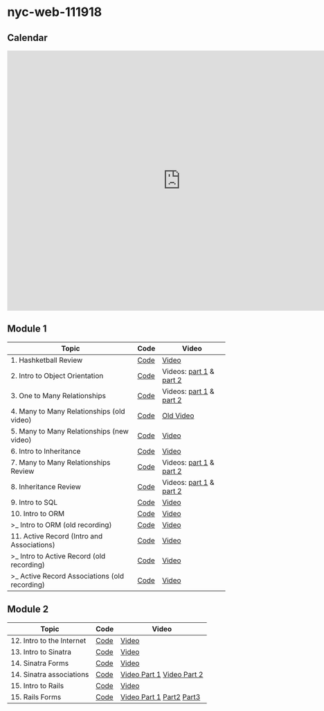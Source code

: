 # nyc-web-111918

## Calendar

<iframe src="https://calendar.google.com/calendar/embed?mode=WEEK&amp;height=600&amp;wkst=1&amp;bgcolor=%23FFFFFF&amp;src=flatironschool.com_lhdstd62mqmo6rc96bcf9qff04%40group.calendar.google.com&amp;color=%23B1365F&amp;src=flatironschool.com_9i5eefta5ursljtqhp1hsh4nlc%40group.calendar.google.com&amp;color=%238C500B&amp;ctz=America%2FNew_York" style="border-width:0" width="800" height="600" frameborder="0" scrolling="no"></iframe>

## Module 1

| Topic                  | Code                | Video                                  |
| ---------------------- | ------------------- | -------------------------------------- |
| 1. Hashketball Review | [Code](https://github.com/learn-co-students/nyc-web-111918/tree/master/01-hashketball-review) | [Video](https://youtu.be/v3UZDpajim0) |
| 2. Intro to Object Orientation | [Code](https://github.com/learn-co-students/nyc-web-111918/tree/master/02-intro-to-oo) | Videos: [part 1](https://youtu.be/0A6VNMm7bGo) & [part 2](https://youtu.be/P76diZKBVn0) |
| 3. One to Many Relationships | [Code](https://github.com/learn-co-students/nyc-web-111918/tree/master/03-one-to-many-relationships) | Videos: [part 1](https://youtu.be/zEiJ9kj2KVo) & [part 2](https://youtu.be/xHYgjzJxpO0) |
| 4. Many to Many Relationships (old video) | [Code](https://github.com/learn-co-students/nyc-web-111918/tree/master/04-many-to-many-relationships) | [Old Video](https://youtu.be/IsTpuM7tQtQ) |
| 5. Many to Many Relationships (new video) | [Code](https://github.com/learn-co-students/nyc-web-111918/tree/master/05-many-to-many-relationships) | [Video](https://youtu.be/XzXuyqVNNuQ) |
| 6. Intro to Inheritance | [Code](https://github.com/learn-co-students/nyc-web-111918/tree/master/06-intro-to-inheritance) | [Video](https://youtu.be/vjz6Fa087_4) |
| 7. Many to Many Relationships Review | [Code](https://github.com/learn-co-students/nyc-web-111918/tree/master/07-many-to-many-relationships-review) | Videos: [part 1](https://youtu.be/tHJduAqLbT0) & [part 2](https://youtu.be/TjJdi14u3B0) |
| 8. Inheritance Review | [Code](https://github.com/learn-co-students/nyc-web-111918/tree/master/08-inheritance-review) | Videos: [part 1](https://youtu.be/yc_fCyb-vog) & [part 2](https://youtu.be/03BgVYoX7TY) |
| 9. Intro to SQL | [Code](https://github.com/learn-co-students/nyc-web-111918/tree/master/09-intro-to-sql) | [Video](https://youtu.be/p1C3iv3SEeg) |
| 10. Intro to ORM | [Code](https://github.com/learn-co-students/nyc-web-111918/tree/master/10-intro-to-orm) | [Video](https://m.youtube.com/watch?v=Uh-c9FuLSDY) |
| >_  Intro to ORM (old recording) | [Code](https://github.com/learn-co-students/nyc-web-091718/tree/master/08-intro-to-orm) | [Video](https://youtu.be/u4aZLtKN9r8) |
| 11. Active Record (Intro and Associations) | [Code](https://github.com/learn-co-students/nyc-web-111918/tree/master/11-intro-to-active-record) | [Video](https://m.youtube.com/watch?v=4us08zNZe6o) |
| >_  Intro to Active Record (old recording) | [Code](https://github.com/learn-co-students/nyc-web-100818/tree/master/10-intro-to-active-record) | [Video](https://youtu.be/gbj-VHbZTj8) |
| >_  Active Record Associations (old recording) | [Code](https://github.com/learn-co-students/nyc-web-100818/tree/master/11-active-record-associations) | [Video](https://youtu.be/oxHZwopTzR0)  |

## Module 2

| Topic                  | Code                | Video                                  |
| ---------------------- | ------------------- | -------------------------------------- |
| 12. Intro to the Internet | [Code](https://github.com/learn-co-students/nyc-web-111918/tree/master/13-intro-to-internet) | [Video](https://youtu.be/XF5N2mSfdkA) |
| 13. Intro to Sinatra | [Code](https://github.com/learn-co-students/nyc-web-111918/tree/master/14-intro-to-sinatra) | [Video](https://youtu.be/tp8PgqhIEeg) |
| 14. Sinatra Forms | [Code](https://github.com/learn-co-students/nyc-web-111918/tree/master/15-sinatra-forms/holidaytown) | [Video](https://youtu.be/yWh2BUdeJkE) |
| 14. Sinatra associations| [Code](https://github.com/learn-co-students/nyc-web-111918/tree/master/16-sinatra-associations/pokemans) | [Video Part 1](https://youtu.be/DxeNplly818) [Video Part 2](https://youtu.be/_Gc0idMIaaw)|
| 15. Intro to Rails | [Code](https://github.com/learn-co-students/nyc-web-111918/tree/master/17-intro-to-railzZ/flavortown) | [Video](https://youtu.be/pt9TjiVT6so) |
| 15. Rails Forms| [Code](https://github.com/learn-co-students/nyc-web-111918/tree/master/18-rails-forms/coolproject) | [Video Part 1](https://youtu.be/TEHOXEi9ar0) [Part2](https://youtu.be/hf7ezQsGL3o) [Part3](https://youtu.be/aJ7xcKcQh1E)|
